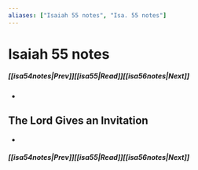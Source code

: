 ```yaml
---
aliases: ["Isaiah 55 notes", "Isa. 55 notes"]
---
```

# Isaiah 55 notes
##### <span class=arrow-left></span>[[isa54notes|Prev]]<span class=navigation-separator></span>[[isa55|Read]]<span class=navigation-separator></span>[[isa56notes|Next]]<span class=arrow-right></span>
- 
## The Lord Gives an Invitation
- 
##### <span class=arrow-left></span>[[isa54notes|Prev]]<span class=navigation-separator></span>[[isa55|Read]]<span class=navigation-separator></span>[[isa56notes|Next]]<span class=arrow-right></span>